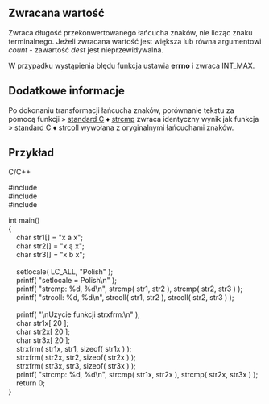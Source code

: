 ## Zwracana wartość

Zwraca długość przekonwertowanego łańcucha znaków, nie licząc znaku terminalnego. Jeżeli zwracana wartość jest większa lub równa argumentowi _count_ - zawartość _dest_ jest nieprzewidywalna.  
  
W przypadku wystąpienia błędu funkcja ustawia **errno** i zwraca INT_MAX.  

## Dodatkowe informacje

Po dokonaniu transformacji łańcucha znaków, porównanie tekstu za pomocą funkcji » [standard C](https://cpp0x.pl/dokumentacja/?nro=1) ♦ [strcmp](https://cpp0x.pl/dokumentacja/?nro=320 "strcmp (funkcja)") zwraca identyczny wynik jak funkcja » [standard C](https://cpp0x.pl/dokumentacja/?nro=1) ♦ [strcoll](https://cpp0x.pl/dokumentacja/?nro=429 "strcoll (funkcja)") wywołana z oryginalnymi łańcuchami znaków.  

## Przykład

C/C++

#include <cstdio>  
#include <cstring>  
#include <clocale>  
  
int main()  
{  
    char str1[] = "x a x";  
    char str2[] = "x ą x";  
    char str3[] = "x b x";  
     
    setlocale( LC_ALL, "Polish" );  
    printf( "setlocale = Polish\n" );  
    printf( "strcmp: %d, %d\n", strcmp( str1, str2 ), strcmp( str2, str3 ) );  
    printf( "strcoll: %d, %d\n", strcoll( str1, str2 ), strcoll( str2, str3 ) );  
     
    printf( "\nUzycie funkcji strxfrm:\n" );  
    char str1x[ 20 ];  
    char str2x[ 20 ];  
    char str3x[ 20 ];  
    strxfrm( str1x, str1, sizeof( str1x ) );  
    strxfrm( str2x, str2, sizeof( str2x ) );  
    strxfrm( str3x, str3, sizeof( str3x ) );  
    printf( "strcmp: %d, %d\n", strcmp( str1x, str2x ), strcmp( str2x, str3x ) );  
    return 0;  
}